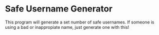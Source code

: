 # Safe Username Generator

This program will generate a set number of safe usernames. If someone is using a bad or inappropiate name, just generate one with this!
